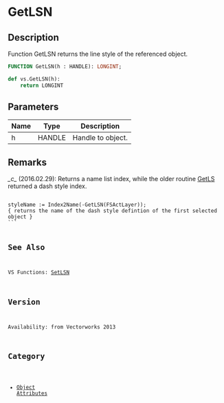 # GetLSN

## Description
Function GetLSN returns the line style of the referenced object.

```pascal
FUNCTION GetLSN(h : HANDLE): LONGINT;
```

```python
def vs.GetLSN(h):
    return LONGINT
```

## Parameters
|Name|Type|Description|
|---|---|---|
|h|HANDLE|Handle to object.|

## Remarks
*\_c\_* (2016.02.29): Returns a name list index, while the older routine [GetLS](GetLS.md) returned a dash style index. 

<code lang="vs">
styleName := Index2Name(-GetLSN(FSActLayer));
{ returns the name of the dash style defintion of the first selected object }
```

## See Also
VS Functions:
[SetLSN](SetLSN.md)

## Version
Availability: from Vectorworks 2013

## Category
* [Object Attributes](../Categories/Object%20Attributes.md)
